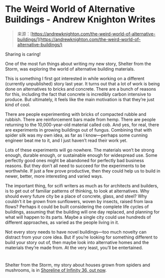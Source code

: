 <!--yml
category: 未分类
date: 2024-05-27 15:23:49
-->

# The Weird World of Alternative Buildings - Andrew Knighton Writes

> 来源：[https://andrewknighton.com/the-weird-world-of-alternative-buildings/](https://andrewknighton.com/the-weird-world-of-alternative-buildings/)

Sharing is caring!

One of the most fun things about writing my new story, Shelter from the Storm, was exploring the world of alternative building materials.

This is something I first got interested in while working on a different (currently unpublished) story last year. It turns out that a lot of work is being done on alternatives to bricks and concrete. There are a bunch of reasons for this, including the fact that concrete is incredibly carbon intensive to produce. But ultimately, it feels like the main motivation is that they’re just kind of cool.

There are people experimenting with bricks of compacted rubble and rubbish. There are reinforcement bars made from hemp. There are people returning to the 10,000-year-old material called cob. And yes, for real, there are experiments in growing buildings out of fungus. Combining that with spider silk was my own idea, as far as I know—perhaps some cunning engineer beat me to it, and I just haven’t read their work yet.

Lots of these experiments will go nowhere. The materials won’t be strong enough, durable enough, or sustainable enough for widespread use. Some perfectly good ones might be abandoned for perfectly bad business reasons. But they don’t all need to succeed for the experiments to be worthwhile. If just a few prove productive, then they could help us to build in newer, better, more interesting and varied ways.

The important thing, for scifi writers as much as for architects and builders, is to get out of familiar patterns of thinking, to look at alternatives. Why should every future city be a place of concrete, glass, and steel? Why couldn’t it be grown from sunflowers, woven by insects, raised from lava flows? Perhaps it could be built considering the complete life cycles of buildings, assuming that the building will one day replaced, and planning for what will happen to its parts. Maybe a single city could use hundreds of different approaches, as varied as the people living in it.

Not every story needs to have novel buildings—too much novelty can distract from your core idea. But if you’re looking for something different to build your story out of, then maybe look into alternative homes and the materials they’re made from. At the very least, you’ll be entertained.

#

Shelter from the Storm, my story about houses grown from spiders and mushrooms, is in [Shoreline of Infinity 36, out now](https://www.shorelineofinfinity.com/product/shoreline-of-infinity-36/).